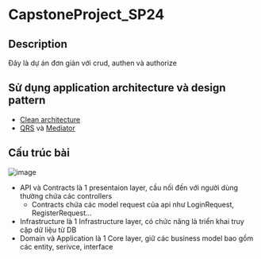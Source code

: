 # CapstoneProject_SP24

## Description
Đây là dự án đơn giản với crud, authen và authorize

## Sử dụng application architecture và design pattern
- [Clean architecture](https://learn.microsoft.com/en-us/dotnet/architecture/modern-web-apps-azure/common-web-application-architectures#clean-architecture)
- [QRS](https://topdev.vn/blog/cqrs-pattern-la-gi-vi-du-de-hieu-ve-cqrs-pattern/) và [Mediator](https://refactoring.guru/design-patterns/mediator)
## Cấu trúc bài
![image](https://github.com/quanSadie/CapstoneProject_SP24/assets/83583888/7f6155da-1f01-4264-827d-f6ff4cda6330)

* API và Contracts là 1 presentaion layer, cầu nối đến với người dùng thường chứa các controllers
  * Contracts chứa các model request của api như LoginRequest, RegisterRequest...   
* Infrastructure là 1 Infrastructure layer, có chức năng là triển khai truy cập dữ liệu từ DB
* Domain và Application là 1 Core layer, giữ các business model bao gồm các entity, serivce, interface
  

